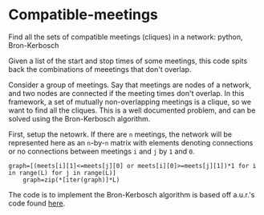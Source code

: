 # Compatible-meetings
Find all the sets of compatible meetings (cliques) in a network: python, Bron-Kerbosch

Given a list of the start and stop times of some meetings, this code spits back the combinations of meeetings that don't overlap.

Consider a group of meetings. Say that meetings are nodes of a network, and two nodes are connected if the meeting times don't overlap. In this framework, a set of mutually non-overlapping meetings is a clique, so we want to find all the cliques. This is a well documented problem, and can be solved using the Bron-Kerbosch algorithm. 

First, setup the netowrk. If there are `n` meetings, the network will be represented here as an `n`-by-`n` matrix with elements denoting connections or no connections between meetings `i` and `j` by `1` and `0`. 

```
graph=[(meets[i][1]<=meets[j][0] or meets[i][0]>=meets[j][1])*1 for i in range(L) for j in range(L)]
    graph=zip(*[iter(graph)]*L)
```

The code is to implement the Bron-Kerbosch algorithm is based off a.u.r.'s code found [here](http://stackoverflow.com/questions/13904636/implementing-bron-kerbosch-algorithm-in-python).
